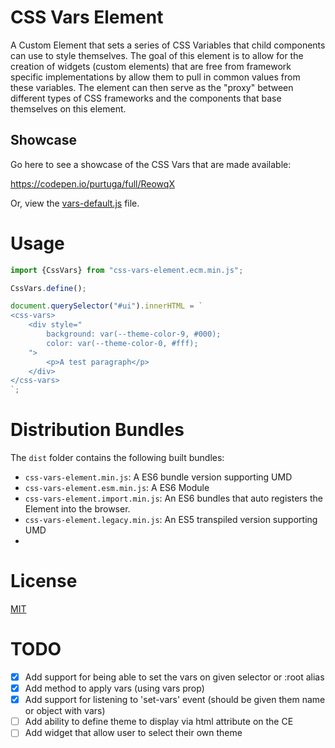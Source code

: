 #   CSS Vars Element

A Custom Element that sets a series of CSS Variables that child components can use to style themselves.  The goal of this element is to allow for the creation of widgets (custom elements) that are free from framework specific implementations by allow them to pull in common values from these variables. The element can then serve as the "proxy" between different types of CSS frameworks and the components that base themselves on this element. 

## Showcase
Go here to see a showcase of the CSS Vars that are made available:

https://codepen.io/purtuga/full/ReowqX

Or, view the [vars-default.js](srs/vars-default.js) file.

#   Usage

```javascript
import {CssVars} from "css-vars-element.ecm.min.js";

CssVars.define();

document.querySelector("#ui").innerHTML = `
<css-vars>
    <div style="
        background: var(--theme-color-9, #000);
        color: var(--theme-color-0, #fff);
    ">
        <p>A test paragraph</p>
    </div>
</css-vars>
`;

```

# Distribution Bundles

The `dist` folder contains the following built bundles:

-   `css-vars-element.min.js`: A ES6 bundle version supporting UMD
-   `css-vars-element.esm.min.js`: A ES6 Module
-   `css-vars-element.import.min.js`: An ES6 bundles that auto registers the Element into the browser. 
-   `css-vars-element.legacy.min.js`: An ES5 transpiled version supporting UMD
-   

# License

[MIT](LICENSE)


# TODO

- [x] Add support for being able to set the vars on given selector or :root alias
- [x] Add method to apply vars (using vars prop)
- [x] Add support for listening to 'set-vars' event (should be given them name or object with vars)
- [ ] Add ability to define theme to display via html attribute on the CE
- [ ] Add widget that allow user to select their own theme
